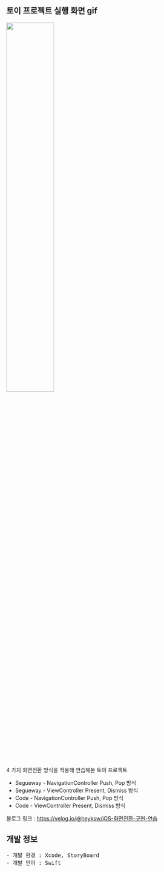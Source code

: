 ## 토이 프로젝트 실행 화면 gif

<img src="https://user-images.githubusercontent.com/61315014/142718380-88ed6ece-277c-49a5-baad-6ac6075c13f4.gif" width="50%">

4 가지 화면전환 방식을 적용해 연습해본 토이 프로젝트

- Segueway - NavigationController Push, Pop 방식
- Segueway - ViewController Present, Dismiss 방식
- Code - NavigationController Push, Pop 방식
- Code - ViewController Present, Dismiss 방식

블로그 링크 : https://velog.io/@heyksw/iOS-화면전환-구현-연습

## 개발 정보
<pre>
- 개발 환경 : Xcode, StoryBoard
- 개발 언어 : Swift
</pre>
